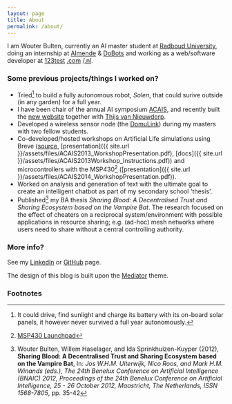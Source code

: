 ```yaml
---
layout: page
title: About
permalink: /about/
---
```


I am Wouter Bulten, currently an AI master student at [Radboud University](http://www.ru.nl), doing an internship at [Almende](http://www.almende.org) &amp; [DoBots](http://www.dobots.nl) and working as a web/software developer at [123test](http://www.123test.com) [.com](http://www.123test.com) /[.nl](http://www.123test.nl).


### Some previous projects/things I worked on?

* Tried[^1] to build a fully autonomous robot, _Solen_, that could surive outside (in any garden) for a full year. 
* I have been chair of the annual AI symposium [ACAIS](http://www.acais.nl), and recently built the [new website](https://github.com/wouterbulten/acais-website) together with [Thijs van Nieuwdorp](http://tnieuwdorp.github.io/).
* Developed a wireless sensor node (the [DomuLink](http://www.domulink.com)) during my masters with two fellow students.
* Co-developed/hosted workshops on Artificial Life simulations using Breve ([source](https://github.com/wouterbulten/ACAIS2013Workshop), [presentation]({{ site.url }}/assets/files/ACAIS2013_WorkshopPresentation.pdf), [docs]({{ site.url }}/assets/files/ACAIS2013Workshop_Instructions.pdf)) and microcontrollers with the MSP430[^2] ([presentation]({{ site.url }}/assets/files/ACAIS2014_WorkshopPresentation.pdf)).
* Worked on analysis and generation of text with the ultimate goal to create an intelligent chatbot as part of my secondary school 'thesis'.
* Published[^3] my BA thesis _Sharing Blood: A Decentralised Trust and Sharing Ecosystem based on the Vampire Bat_. The research focused on the effect of cheaters on a reciprocal system/environment with possible applications in resource sharing; e.g. (ad-hoc) mesh networks where users need to share without a central controlling authority.


### More info?

See my [LinkedIn](https://www.linkedin.com/in/wouterbulten) or [GitHub](https://www.github.com/wouterbulten) page.

The design of this blog is built upon the [Mediator](https://github.com/dirkfabisch/mediator) theme.


### Footnotes

[^1]: It could drive, find sunlight and charge its battery with its on-board solar panels, it however never survived a full year autonomously.
[^2]: [MSP430 Launchpad](http://www.ti.com/ww/en/launchpad/launchpads-msp430.html)
[^3]: Wouter Bulten, Willem Haselager, and Ida Sprinkhuizen-Kuyper (2012), **Sharing Blood: A Decentralised Trust and Sharing Ecosystem based on the Vampire Bat**, In: _Jos W.H.M. Uiterwijk, Nico Roos, and Mark H.M. Winands (eds.), The 24th Benelux Conference on Artificial Intelligence (BNAIC) 2012, Proceedings of the 24th Benelux Conference on Artificial Intelligence, 25 - 26 October 2012, Maastricht, The Netherlands, ISSN 1568-7805_, pp. 35-42